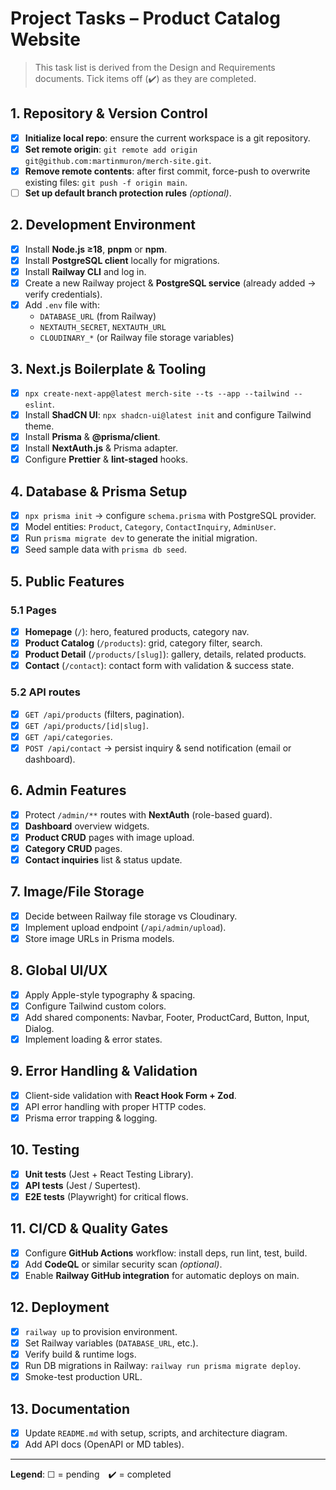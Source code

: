 # Project Tasks – Product Catalog Website

> This task list is derived from the Design and Requirements documents. Tick items off (✔️) as they are completed.

## 1. Repository & Version Control
- [x] **Initialize local repo**: ensure the current workspace is a git repository.
- [x] **Set remote origin**: `git remote add origin git@github.com:martinmuron/merch-site.git`.
- [x] **Remove remote contents**: after first commit, force-push to overwrite existing files: `git push -f origin main`.
- [ ] **Set up default branch protection rules** *(optional)*.

## 2. Development Environment
- [x] Install **Node.js ≥18**, **pnpm** or **npm**.
- [x] Install **PostgreSQL client** locally for migrations.
- [x] Install **Railway CLI** and log in.
- [x] Create a new Railway project & **PostgreSQL service** (already added → verify credentials).
- [x] Add `.env` file with:
  - `DATABASE_URL` (from Railway)
  - `NEXTAUTH_SECRET`, `NEXTAUTH_URL`
  - `CLOUDINARY_*` (or Railway file storage variables)

## 3. Next.js Boilerplate & Tooling
- [x] `npx create-next-app@latest merch-site --ts --app --tailwind --eslint`.
- [x] Install **ShadCN UI**: `npx shadcn-ui@latest init` and configure Tailwind theme.
- [x] Install **Prisma** & **@prisma/client**.
- [x] Install **NextAuth.js** & Prisma adapter.
- [x] Configure **Prettier** & **lint-staged** hooks.

## 4. Database & Prisma Setup
- [x] `npx prisma init` → configure `schema.prisma` with PostgreSQL provider.
- [x] Model entities: `Product`, `Category`, `ContactInquiry`, `AdminUser`.
- [x] Run `prisma migrate dev` to generate the initial migration.
- [x] Seed sample data with `prisma db seed`.

## 5. Public Features
### 5.1 Pages
- [x] **Homepage** (`/`): hero, featured products, category nav.
- [x] **Product Catalog** (`/products`): grid, category filter, search.
- [x] **Product Detail** (`/products/[slug]`): gallery, details, related products.
- [x] **Contact** (`/contact`): contact form with validation & success state.

### 5.2 API routes
- [x] `GET /api/products` (filters, pagination).
- [x] `GET /api/products/[id|slug]`.
- [x] `GET /api/categories`.
- [x] `POST /api/contact` → persist inquiry & send notification (email or dashboard).

## 6. Admin Features
- [x] Protect `/admin/**` routes with **NextAuth** (role-based guard).
- [x] **Dashboard** overview widgets.
- [x] **Product CRUD** pages with image upload.
- [x] **Category CRUD** pages.
- [x] **Contact inquiries** list & status update.

## 7. Image/File Storage
- [x] Decide between Railway file storage vs Cloudinary.
- [x] Implement upload endpoint (`/api/admin/upload`).
- [x] Store image URLs in Prisma models.

## 8. Global UI/UX
- [x] Apply Apple-style typography & spacing.
- [x] Configure Tailwind custom colors.
- [x] Add shared components: Navbar, Footer, ProductCard, Button, Input, Dialog.
- [x] Implement loading & error states.

## 9. Error Handling & Validation
- [x] Client-side validation with **React Hook Form + Zod**.
- [x] API error handling with proper HTTP codes.
- [x] Prisma error trapping & logging.

## 10. Testing
- [x] **Unit tests** (Jest + React Testing Library).
- [x] **API tests** (Jest / Supertest).
- [x] **E2E tests** (Playwright) for critical flows.

## 11. CI/CD & Quality Gates
- [x] Configure **GitHub Actions** workflow: install deps, run lint, test, build.
- [x] Add **CodeQL** or similar security scan *(optional)*.
- [x] Enable **Railway GitHub integration** for automatic deploys on main.

## 12. Deployment
- [x] `railway up` to provision environment.
- [x] Set Railway variables (`DATABASE_URL`, etc.).
- [x] Verify build & runtime logs.
- [x] Run DB migrations in Railway: `railway run prisma migrate deploy`.
- [x] Smoke-test production URL.

## 13. Documentation
- [x] Update `README.md` with setup, scripts, and architecture diagram.
- [x] Add API docs (OpenAPI or MD tables).

---
**Legend**: ☐ = pending ✔️ = completed
